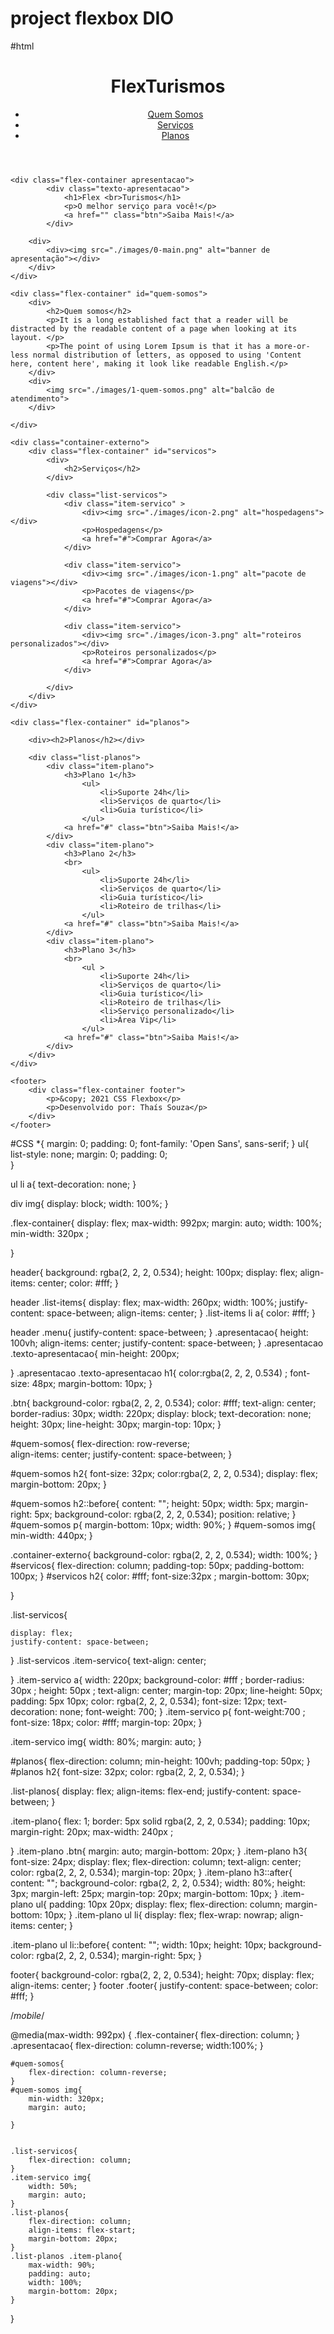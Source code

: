 # project flexbox DIO

#html
<!DOCTYPE html>
<html lang="pt-br">
<head>
    <meta charset="UTF-8">
    <meta name="viewport" content="width=device-width, initial-scale=1.0">
    <title>Flex Turismos</title>
    <link rel="stylesheet" href="./style.css">
</head>
<body>
    <header>
        <div class="flex-container menu">
            <div><h1>FlexTurismos</h1></div>
            <ul class="list-items">
                <li><a href="#quem-somos">Quem Somos</a></li>
                <li><a href="#servicos">Serviços</a></li>
                <li><a href="#planos">Planos</a></li>
              </ul>  
        </div>
    </header>

    <div class="flex-container apresentacao">
            <div class="texto-apresentacao">
                <h1>Flex <br>Turismos</h1>
                <p>O melhor serviço para você!</p>
                <a href="" class="btn">Saiba Mais!</a>
            </div>
    
        <div>
            <div><img src="./images/0-main.png" alt="banner de apresentação"></div>
        </div>
    </div>

    <div class="flex-container" id="quem-somos">
        <div>
            <h2>Quem somos</h2>
            <p>It is a long established fact that a reader will be distracted by the readable content of a page when looking at its layout. </p>
            <p>The point of using Lorem Ipsum is that it has a more-or-less normal distribution of letters, as opposed to using 'Content here, content here', making it look like readable English.</p>
        </div>
        <div>
            <img src="./images/1-quem-somos.png" alt="balcão de atendimento">
        </div>

    </div>

    <div class="container-externo">
        <div class="flex-container" id="servicos">
            <div>
                <h2>Serviços</h2>
            </div>

            <div class="list-servicos">
                <div class="item-servico" >
                    <div><img src="./images/icon-2.png" alt="hospedagens"></div>
                    <p>Hospedagens</p>
                    <a href="#">Comprar Agora</a>
                </div>

                <div class="item-servico">
                    <div><img src="./images/icon-1.png" alt="pacote de viagens"></div>
                    <p>Pacotes de viagens</p>
                    <a href="#">Comprar Agora</a>
                </div>

                <div class="item-servico">
                    <div><img src="./images/icon-3.png" alt="roteiros personalizados"></div>
                    <p>Roteiros personalizados</p>
                    <a href="#">Comprar Agora</a>
                </div>

            </div>
        </div>
    </div>

    <div class="flex-container" id="planos">

        <div><h2>Planos</h2></div>

        <div class="list-planos">
            <div class="item-plano">
                <h3>Plano 1</h3>
                    <ul>
                        <li>Suporte 24h</li>
                        <li>Serviços de quarto</li>
                        <li>Guia turístico</li>
                    </ul>
                <a href="#" class="btn">Saiba Mais!</a>
            </div>
            <div class="item-plano">
                <h3>Plano 2</h3>
                <br>    
                    <ul>
                        <li>Suporte 24h</li>
                        <li>Serviços de quarto</li>
                        <li>Guia turístico</li>
                        <li>Roteiro de trilhas</li>
                    </ul>
                <a href="#" class="btn">Saiba Mais!</a>
            </div>
            <div class="item-plano">
                <h3>Plano 3</h3>
                <br>
                    <ul >
                        <li>Suporte 24h</li>
                        <li>Serviços de quarto</li>
                        <li>Guia turístico</li>
                        <li>Roteiro de trilhas</li>
                        <li>Serviço personalizado</li>
                        <li>Área Vip</li>
                    </ul>
                <a href="#" class="btn">Saiba Mais!</a>
            </div>
        </div>
    </div>

    <footer>
        <div class="flex-container footer">
            <p>&copy; 2021 CSS Flexbox</p>
            <p>Desenvolvido por: Thaís Souza</p>
        </div>
    </footer>
</body>
</html>

#CSS
*{
    margin: 0;
    padding: 0;
    font-family: 'Open Sans', sans-serif;
}
ul{
    list-style: none;
    margin: 0;
    padding: 0;    
}

ul li a{
    text-decoration: none;
}

div img{
    display: block;
    width: 100%;
}

.flex-container{
    display: flex;
    max-width: 992px;
    margin: auto;
    width: 100%;
    min-width: 320px ;
   
}

header{
    background: rgba(2, 2, 2, 0.534);
    height: 100px;
    display: flex;
    align-items: center;
    color: #fff;
}

header .list-items{
    display: flex;
    max-width: 260px;
    width: 100%;
    justify-content: space-between;
    align-items: center;
}
.list-items li a{
    color: #fff;
}

header .menu{
    justify-content: space-between;
}
.apresentacao{
    height: 100vh;
    align-items: center;
    justify-content: space-between;
}
.apresentacao .texto-apresentacao{
    min-height: 200px;
    
    
}
.apresentacao .texto-apresentacao h1{
    color:rgba(2, 2, 2, 0.534) ;
    font-size: 48px;
    margin-bottom: 10px;
}

.btn{
    background-color: rgba(2, 2, 2, 0.534);
    color: #fff;
    text-align: center;
    border-radius: 30px;
    width: 220px;
    display: block;
    text-decoration: none;
    height: 30px;
    line-height: 30px;
   margin-top: 10px;
}

#quem-somos{
    flex-direction: row-reverse;    
    align-items: center;
    justify-content: space-between;
}

#quem-somos h2{
    font-size: 32px;
    color:rgba(2, 2, 2, 0.534);
    display: flex;
    margin-bottom: 20px;
}

#quem-somos h2::before{
    content: "";
    height: 50px;
    width: 5px;
    margin-right: 5px;
    background-color: rgba(2, 2, 2, 0.534);
    position: relative;
}
#quem-somos p{
    margin-bottom: 10px;
    width: 90%;
}
#quem-somos img{
    min-width: 440px;
}

.container-externo{
    background-color: rgba(2, 2, 2, 0.534);
    width: 100%;
}
#servicos{
    flex-direction: column;
    padding-top: 50px;
    padding-bottom: 100px;
}
#servicos h2{
    color: #fff;
    font-size:32px ;
    margin-bottom: 30px;
    
}

.list-servicos{
    
    display: flex;
    justify-content: space-between;
}
.list-servicos .item-servico{
        text-align: center;

}
.item-servico a{
    width: 220px;
    background-color: #fff ;
    border-radius: 30px ;
    height: 50px ;
    text-align: center;
    margin-top: 20px;
    line-height: 50px;
    padding: 5px 10px;
    color: rgba(2, 2, 2, 0.534);
    font-size: 12px;
    text-decoration: none;
    font-weight: 700;
}
.item-servico p{
    font-weight:700 ;
    font-size: 18px;
    color: #fff;
    margin-top: 20px;
}

.item-servico img{
    width: 80%;
    margin: auto;
}

#planos{
    flex-direction: column;
    min-height: 100vh;
    padding-top: 50px;
}
#planos h2{
    font-size: 32px;
    color: rgba(2, 2, 2, 0.534);
}

.list-planos{
    display: flex;
    align-items: flex-end;
    justify-content: space-between;
}

.item-plano{
    flex: 1;
    border: 5px solid rgba(2, 2, 2, 0.534);
    padding: 10px;
    margin-right: 20px;
    max-width: 240px ;
   
}
.item-plano .btn{
    margin: auto;
    margin-bottom: 20px;
}
.item-plano h3{
    font-size: 24px;
    display: flex;
    flex-direction: column;
    text-align: center;
    color: rgba(2, 2, 2, 0.534);
    margin-top: 20px;
}
.item-plano h3::after{
    content: "";
    background-color: rgba(2, 2, 2, 0.534);
    width: 80%;
    height: 3px;
    margin-left: 25px;
    margin-top: 20px;
    margin-bottom: 10px;
}
.item-plano ul{
    padding: 10px 20px;
    display: flex;
    flex-direction: column;
    margin-bottom: 10px;
}
.item-plano ul li{
    display: flex;
    flex-wrap: nowrap;
    align-items: center;
}

.item-plano ul li::before{
    content: "";
    width: 10px;
    height: 10px;
    background-color: rgba(2, 2, 2, 0.534);
    margin-right: 5px;
}

footer{
    background-color: rgba(2, 2, 2, 0.534);
    height: 70px;
    display: flex;
    align-items: center;
}
footer .footer{
    justify-content: space-between;
    color: #fff;
}





/*mobile*/

@media(max-width: 992px)  {
    .flex-container{
        flex-direction: column;
    }
    .apresentacao{
        flex-direction: column-reverse;
        width:100%;
    }

    #quem-somos{
        flex-direction: column-reverse;
    }
    #quem-somos img{
        min-width: 320px;
        margin: auto;

    }


    .list-servicos{
        flex-direction: column;
    }
    .item-servico img{
        width: 50%;
        margin: auto;
    }
    .list-planos{
        flex-direction: column;
        align-items: flex-start;
        margin-bottom: 20px;
    }
    .list-planos .item-plano{
        max-width: 90%;
        padding: auto;
        width: 100%;
        margin-bottom: 20px;
    }
    
}
